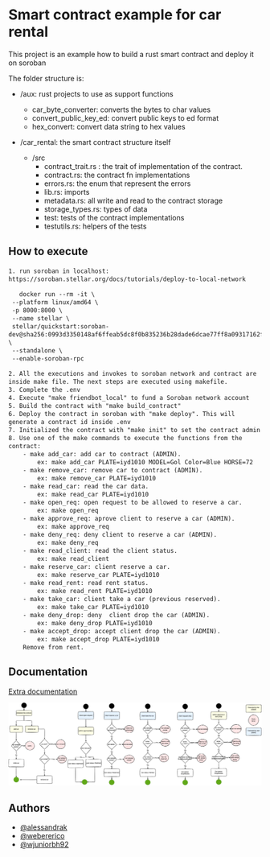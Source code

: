 
# Smart contract example for car rental


This project is an example how to build a rust smart contract and deploy it on soroban

The folder structure is: 
- /aux: rust projects to use as support functions
    - car_byte_converter: converts the bytes to char values
    - convert_public_key_ed: convert public keys to ed format
    - hex_convert: convert data string to hex values

- /car_rental: the smart contract structure itself
    - /src
        - contract_trait.rs : the trait of implementation of the contract.
        - contract.rs: the contract fn implementations
        - errors.rs: the enum that represent the errors
        - lib.rs: imports 
        - metadata.rs: all write and read to the contract storage
        - storage_types.rs: types of data
        - test: tests of the contract implementations
        - testutils.rs: helpers of the tests
        

## How to execute
    1. run soroban in localhost: https://soroban.stellar.org/docs/tutorials/deploy-to-local-network
 ````   
    docker run --rm -it \
  --platform linux/amd64 \
  -p 8000:8000 \
  --name stellar \
  stellar/quickstart:soroban-dev@sha256:0993d3350148af6ffeab5dc8f0b835236b28dade6dcae77ff8a09317162f768d \
  --standalone \
  --enable-soroban-rpc
  ````

    2. All the executions and invokes to soroban network and contract are inside make file. The next steps are executed using makefile.
    3. Complete the .env
    4. Execute "make friendbot_local" to fund a Soroban network account
    5. Build the contract with "make build_contract"
    6. Deploy the contract in soroban with "make deploy". This will generate a contract id inside .env
    7. Initialized the contract with "make init" to set the contract admin
    8. Use one of the make commands to execute the functions from the contract:
        - make add_car: add car to contract (ADMIN).
            ex: make add_car PLATE=iyd1010 MODEL=Gol Color=Blue HORSE=72
        - make remove_car: remove car to contract (ADMIN).
            ex: make remove_car PLATE=iyd1010
        - make read_car: read the car data.
            ex: make read_car PLATE=iyd1010
        - make open_req: open request to be allowed to reserve a car.
            ex: make open_req
        - make approve_req: aprove client to reserve a car (ADMIN).
            ex: make approve_req
        - make deny_req: deny client to reserve a car (ADMIN).
            ex: make deny_req
        - make read_client: read the client status.
            ex: make read_client
        - make reserve_car: client reserve a car.
            ex: make reserve_car PLATE=iyd1010
        - make read_rent: read rent status.
            ex: make read_rent PLATE=iyd1010
        - make take_car: client take a car (previous reserved).
            ex: make take_car PLATE=iyd1010
        - make deny_drop: deny  client drop the car (ADMIN).
            ex: make deny_drop PLATE=iyd1010
        - make accept_drop: accept client drop the car (ADMIN). 
            ex: make accept_drop PLATE=iyd1010
        Remove from rent.

        
## Documentation

[Extra documentation](https://cheesecakelabs.atlassian.net/wiki/spaces/TTO/pages/2865266803/Soroban)

![Flow examples](contract_flows.png)
    
## Authors

- [@alessandrak](https://github.com/alessandrak)
- [@webererico](https://github.com/webererico)
- [@wjuniorbh92](https://github.com/wjuniorbh92)



